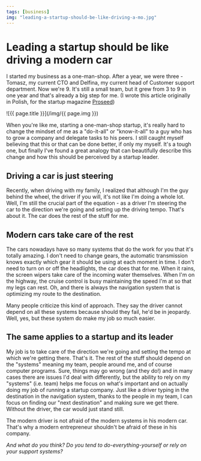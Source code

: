 ```yaml
---
tags: [business]
img: "leading-a-startup-should-be-like-driving-a-mo.jpg"
---
```


# Leading a startup should be like driving a modern car


I started my business as a one-man-shop. After a year, we were three - Tomasz, my current CTO and Delfina, my current head of Customer support department. Now we're 9. It's still a small team, but it grew from 3 to 9 in one year and that's already a big step for me. (I wrote this article originally in Polish, for the startup magazine [Proseed](http://proseedmag.pl))

<!--More-->

![{{ page.title }}](/img/{{ page.img }})

When you're like me, starting a one-man-shop startup, it's really hard to change the mindset of me as a "do-it-all" or "know-it-all" to a guy who has to grow a company and delegate tasks to his peers. I still caught myself believing that this or that can be done better, if only my myself. It's a tough one, but finally I've found a great analogy that can beautifully describe this change and how this should be perceived by a startup leader.

## Driving a car is just steering

Recently, when driving with my family, I realized that although I'm the guy behind the wheel, the driver if you will, it's not like I'm doing a whole lot. Well, I'm still the crucial part of the equation - as a driver I'm steering the car to the direction we're going and setting up the driving tempo. That's about it. The car does the rest of the stuff for me.

## Modern cars take care of the rest

The cars nowadays have so many systems that do the work for you that it's totally amazing. I don't need to change gears, the automatic transmission knows exactly which gear it should be using at each moment in time. I don't need to turn on or off the headlights, the car does that for me. When it rains, the screen wipers take care of the incoming water themselves. When I'm on the highway, the cruise control is busy maintaining the speed I'm at so that my legs can rest. Oh, and there is always the navigation system that is optimizing my route to the destination.

Many people criticize this kind of approach. They say the driver cannot depend on all these systems because should they fail, he'd be in jeopardy. Well, yes, but these system do make my job so much easier.

## The same applies to a startup and its leader

My job is to take care of the direction we're going and setting the tempo at which we're getting there. That's it. The rest of the stuff should depend on the "systems" meaning my team, people around me, and of course computer programs. Sure, things may go wrong (and they do!) and in many cases there are issues I'd deal with differently, but the ability to rely on my "systems" (i.e. team) helps me focus on what's important and on actually doing my job of running a startup company. Just like a driver typing in the destination in the navigation system, thanks to the people in my team, I can focus on finding our "next destination" and making sure we get there. Without the driver, the car would just stand still.

The modern driver is not afraid of the modern systems in his modern car. That's why a modern entrepreneur shouldn't be afraid of these in his company.

_And what do you think? Do you tend to do-everything-yourself or rely on your support systems?_

  
  
  
 

  



[n]: https://michael.gratis/nozbe